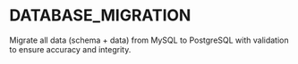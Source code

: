 # DATABASE_MIGRATION

 Migrate all data (schema + data) from MySQL to PostgreSQL with validation to ensure accuracy and integrity.
